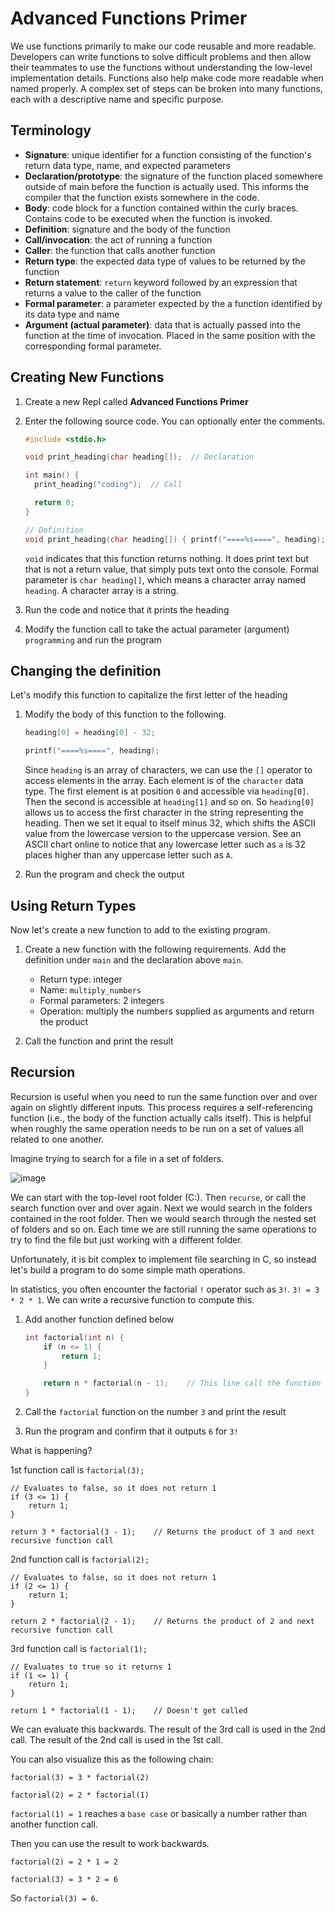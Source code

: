 # Advanced Functions Primer
We use functions primarily to make our code reusable and more readable. Developers can write functions to solve difficult problems and then allow their teammates to use the functions without understanding the low-level implementation details. Functions also help make code more readable when named properly. A complex set of steps can be broken into many functions, each with a descriptive name and specific purpose.

## Terminology
- **Signature**: unique identifier for a function consisting of the function's return data type, name, and expected parameters
- **Declaration/prototype**: the signature of the function placed somewhere outside of main before the function is actually used. This informs the compiler that the function exists somewhere in the code.
- **Body**: code block for a function contained within the curly braces. Contains code to be executed when the function is invoked.
- **Definition**: signature and the body of the function
- **Call/invocation**: the act of running a function
- **Caller**: the function that calls another function
- **Return type**: the expected data type of values to be returned by the function
- **Return statement**: `return` keyword followed by an expression that returns a value to the caller of the function
- **Formal parameter**: a parameter expected by the a function identified by its data type and name
- **Argument (actual parameter)**: data that is actually passed into the function at the time of invocation. Placed in the same position with the corresponding formal parameter.

## Creating New Functions

1. Create a new Repl called **Advanced Functions Primer**

1. Enter the following source code. You can optionally enter the comments.

    ```C
    #include <stdio.h>
    
    void print_heading(char heading[]);  // Declaration
    
    int main() {
      print_heading("coding");  // Call
    
      return 0;
    }

    // Definition
    void print_heading(char heading[]) { printf("====%s====", heading); } 
    ```

    `void` indicates that this function returns nothing. It does print text but that is not a return value, that simply puts text onto the console.
    Formal parameter is `char heading[]`, which means a character array named `heading`. A character array is a string.

1. Run the code and notice that it prints the heading

1. Modify the function call to take the actual parameter (argument) `programming` and run the program

## Changing the definition

Let's modify this function to capitalize the first letter of the heading

1. Modify the body of this function to the following.

    ```C
    heading[0] = heading[0] - 32;
    
    printf("====%s====", heading);
    ```

    Since `heading` is an array of characters, we can use the `[]` operator to access elements in the array. Each element is of the `character` data type. The first element is at position `0` and accessible via `heading[0]`. Then the second is accessible at `heading[1]` and so on. So `heading[0]` allows us to access the first character in the string representing the heading. Then we set it equal to itself minus 32, which shifts the ASCII value from the lowercase version to the uppercase version. See an ASCII chart online to notice that any lowercase letter such as `a` is 32 places higher than any uppercase letter such as `A`.

1. Run the program and check the output

## Using Return Types

Now let's create a new function to add to the existing program.

1. Create a new function with the following requirements. Add the definition under `main` and the declaration above `main`.

    - Return type: integer
    - Name: `multiply_numbers`
    - Formal parameters: 2 integers
    - Operation: multiply the numbers supplied as arguments and return the product

1. Call the function and print the result

## Recursion

Recursion is useful when you need to run the same function over and over again on slightly different inputs. This process requires a self-referencing function (i.e., the body of the function actually calls itself). This is helpful when roughly the same operation needs to be run on a set of values all related to one another.

Imagine trying to search for a file in a set of folders. 

![image](https://github.com/it-academy-svhec/intro-to-programming/assets/61634762/7125726e-e569-4f54-93fa-6011a74f60b3)

We can start with the top-level root folder (C:\). Then `recurse`, or call the search function over and over again. Next we would search in the folders contained in the root folder. Then we would search through the nested set of folders and so on. Each time we are still running the same operations to try to find the file but just working with a different folder.

Unfortunately, it is bit complex to implement file searching in C, so instead let's build a program to do some simple math operations.

In statistics, you often encounter the factorial `!` operator such as `3!`. `3! = 3 * 2 * 1`. We can write a recursive function to compute this.

1. Add another function defined below

    ```C
    int factorial(int n) {
        if (n <= 1) {
            return 1;
        }
    
        return n * factorial(n - 1);    // This line call the function itself on the next lowest number
    }
    ```

1. Call the `factorial` function on the number `3` and print the result

1. Run the program and confirm that it outputs `6` for `3!`

What is happening?

1st function call is `factorial(3);`

    // Evaluates to false, so it does not return 1
    if (3 <= 1) {
        return 1;
    }

    return 3 * factorial(3 - 1);    // Returns the product of 3 and next recursive function call

2nd function call is `factorial(2);`
    
    // Evaluates to false, so it does not return 1
    if (2 <= 1) {
        return 1;
    }

    return 2 * factorial(2 - 1);    // Returns the product of 2 and next recursive function call
    
3rd function call is `factorial(1);`
    
    // Evaluates to true so it returns 1
    if (1 <= 1) {
        return 1;
    }

    return 1 * factorial(1 - 1);    // Doesn't get called

We can evaluate this backwards. The result of the 3rd call is used in the 2nd call. The result of the 2nd call is used in the 1st call.

You can also visualize this as the following chain:

`factorial(3) = 3 * factorial(2)`

`factorial(2) = 2 * factorial(1)`

`factorial(1) = 1` reaches a `base case` or basically a number rather than another function call.

Then you can use the result to work backwards.

`factorial(2) = 2 * 1 = 2`

`factorial(3) = 3 * 2 = 6`

So `factorial(3) = 6`.
